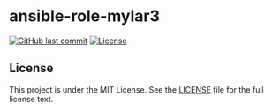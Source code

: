 # ansible-role-mylar3

[![GitHub last commit](https://img.shields.io/github/last-commit/ursinn/ansible-role-mylar3?logo=github&style=for-the-badge)](https://github.com/ursinn/ansible-role-mylar3/commits)
[![License](https://img.shields.io/github/license/ursinn/ansible-role-mylar3?style=for-the-badge)](https://github.com/ursinn/ansible-role-mylar3/blob/main/LICENSE)

## License

This project is under the MIT License. See the [LICENSE](https://github.com/ursinn/ansible-role-mylar3/blob/main/LICENSE) file for the full license text.
